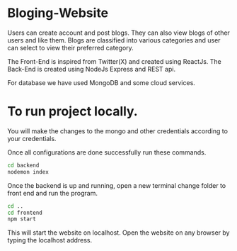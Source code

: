 # Bloging-Website
Users can create account and post blogs.
They can also view blogs of other users and like them.
Blogs are classified into various categories and user can select to view their preferred category.

The Front-End is inspired from Twitter(X) and created using ReactJs.
The Back-End is created using NodeJs Express and REST api.

For database we have used MongoDB and some cloud services.

# To run project locally.
You will make the changes to the mongo and other credentials according to your credentials.

Once all configurations are done successfully run these commands.
```bash
cd backend
nodemon index
```
Once the backend is up and running, open a new terminal change folder to front end and run the program.

```bash
cd ..
cd frontend
npm start
```

This will start the website on localhost. 
Open the website on any browser by typing the localhost address.
